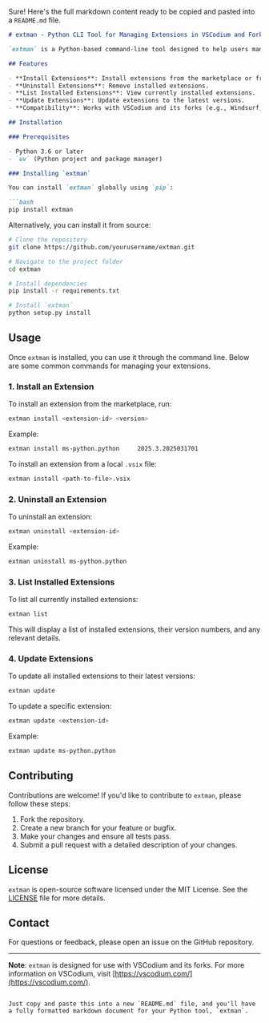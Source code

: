 Sure! Here's the full markdown content ready to be copied and pasted into a `README.md` file.

```markdown
# extman - Python CLI Tool for Managing Extensions in VSCodium and Forks

`extman` is a Python-based command-line tool designed to help users manage extensions for VSCodium and its forks. With `extman`, you can install, uninstall, list, and update extensions easily, all through the terminal.

## Features

- **Install Extensions**: Install extensions from the marketplace or from local `.vsix` files.
- **Uninstall Extensions**: Remove installed extensions.
- **List Installed Extensions**: View currently installed extensions.
- **Update Extensions**: Update extensions to the latest versions.
- **Compatibility**: Works with VSCodium and its forks (e.g., Windsurf, Cursor).

## Installation

### Prerequisites

- Python 3.6 or later
- `uv` (Python project and package manager)

### Installing `extman`

You can install `extman` globally using `pip`:

```bash
pip install extman
```

Alternatively, you can install it from source:

```bash
# Clone the repository
git clone https://github.com/yourusername/extman.git

# Navigate to the project folder
cd extman

# Install dependencies
pip install -r requirements.txt

# Install `extman`
python setup.py install
```

## Usage

Once `extman` is installed, you can use it through the command line. Below are some common commands for managing your extensions.

### 1. Install an Extension

To install an extension from the marketplace, run:

```bash
extman install <extension-id> <version>
```

Example:

```bash
extman install ms-python.python  	2025.3.2025031701
```

To install an extension from a local `.vsix` file:

```bash
extman install <path-to-file>.vsix
```

### 2. Uninstall an Extension

To uninstall an extension:

```bash
extman uninstall <extension-id>
```

Example:

```bash
extman uninstall ms-python.python
```

### 3. List Installed Extensions

To list all currently installed extensions:

```bash
extman list
```

This will display a list of installed extensions, their version numbers, and any relevant details.

### 4. Update Extensions

To update all installed extensions to their latest versions:

```bash
extman update
```

To update a specific extension:

```bash
extman update <extension-id>
```

Example:

```bash
extman update ms-python.python
```

## Contributing

Contributions are welcome! If you'd like to contribute to `extman`, please follow these steps:

1. Fork the repository.
2. Create a new branch for your feature or bugfix.
3. Make your changes and ensure all tests pass.
4. Submit a pull request with a detailed description of your changes.

## License

`extman` is open-source software licensed under the MIT License. See the [LICENSE](LICENSE) file for more details.

## Contact

For questions or feedback, please open an issue on the GitHub repository.

---

**Note**: `extman` is designed for use with VSCodium and its forks. For more information on VSCodium, visit [https://vscodium.com/](https://vscodium.com/).
```

Just copy and paste this into a new `README.md` file, and you'll have a fully formatted markdown document for your Python tool, `extman`.
